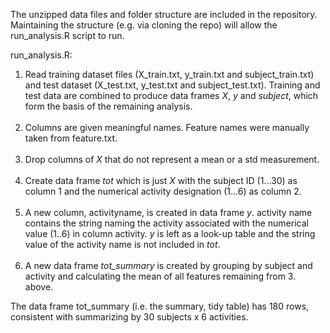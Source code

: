 The unzipped data files and folder structure are included in the repository. Maintaining the structure (e.g. via cloning the repo) will allow the run_analysis.R script to run.

run_analysis.R:

1. Read training dataset files (X_train.txt, y_train.txt and subject_train.txt) and test dataset (X_test.txt, y_test.txt and subject_test.txt). Training and test data are combined to produce data frames *X*, *y* and *subject*, which form the basis of the remaining analysis.<br /><br />
2. Columns are given meaningful names. Feature names were manually taken from feature.txt.<br /><br /> 
3. Drop columns of *X* that do not represent a mean or a std measurement.<br /><br />
4. Create data frame *tot* which is just *X* with the subject ID (1...30) as column 1 and the numerical activity designation (1...6) as column 2.<br /><br />
5. A new column, activityname, is created in data frame *y*. activity name contains the string naming the activity associated with the numerical value (1..6) in column activity. *y* is left as a look-up table and the string value of the activity name is not included in *tot*.<br /><br />
6. A new data frame *tot_summary* is created by grouping by subject and activity and calculating the mean of all features remaining from 3. above.

The data frame tot_summary (i.e. the summary, tidy table) has 180 rows, consistent with summarizing by 30 subjects x 6 activities.
